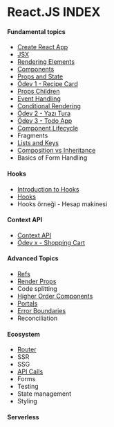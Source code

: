 # React.JS INDEX

#### Fundamental topics ####
- [Create React App](create-react-app/)
- [JSX](jsx/)
- [Rendering Elements](rendering-elements/)
- [Components](components/) 
- [Props and State](props-and-state/)
- [Ödev 1 - Recipe Card](https://github.com/Kodluyoruz/recipe-card)
- [Props Children](props-children/)
- [Event Handling](event-handling/)
- [Conditional Rendering](conditional-rendering/)
- [Ödev 2 - Yazı Tura](https://github.com/Kodluyoruz/yazi-tura)
- [Ödev 3 - Todo App](https://github.com/Kodluyoruz/todo-app)
- [Component Lifecycle](component-lifecycle/)
- Fragments
- [Lists and Keys](list-and-keys/)
- [Composition vs Inheritance](composition-vs-inheritance/)
- Basics of Form Handling

#### Hooks ####
- [Introduction to Hooks](basic-hooks/)
- [Hooks](hooks/)
- Hooks örneği - Hesap makinesi

#### Context API ####
- [Context API](context-api/) 
- [Ödev x - Shopping Cart](https://github.com/Kodluyoruz/shopping-cart)

#### Advanced Topics ####
-  [Refs](refs/)
-  [Render Props](render-props/)
-  Code splitting
-  [Higher Order Components](higher-order-components/)
-  [Portals](react-portals/)
-  [Error Boundaries](error-boundaries/)
-  Reconciliation

#### Ecosystem ####
-  [Router](router/)
-  SSR
-  SSG
-  [API Calls](api-calls/)
-  Forms
-  Testing
-  State management
-  Styling

#### Serverless ####
